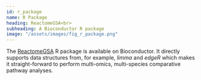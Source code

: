 ```yaml
---
id: r_package
name: R Package
heading: ReactomeGSA<br>
subheading: A Bioconductor R package
image: "/assets/images/fig_r_package.png"
---
```


The [ReactomeGSA](https://github.com/reactome/ReactomeGSA) R package is available
on Bioconductor. It directly supports data structures from, for example, *limma* and *edgeR*
which makes it straight-forward to perform multi-omics, multi-species comparative pathway
analyses.